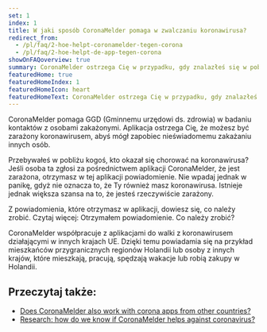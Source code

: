 ```yaml
---
set: 1
index: 1
title: W jaki sposób CoronaMelder pomaga w zwalczaniu koronawirusa?
redirect_from: 
  - /pl/faq/2-hoe-helpt-coronamelder-tegen-corona
  - /pl/faq/2-hoe-helpt-de-app-tegen-corona
showOnFAQoverview: true
summary: CoronaMelder ostrzega Cię w przypadku, gdy znalazłeś się w pobliżu osoby z koronawirusem.
featuredHome: true
featuredHomeIndex: 1
featuredHomeIcon: heart
featuredHomeText: CoronaMelder ostrzega Cię w przypadku, gdy znalazłeś się w pobliżu osoby z koronawirusem.
---
```

CoronaMelder pomaga GGD (Gminnemu urzędowi ds. zdrowia) w badaniu kontaktów z osobami zakażonymi. Aplikacja ostrzega Cię, że możesz być zarażony koronawirusem, abyś mógł zapobiec nieświadomemu zakażaniu innych osób.
 
Przebywałeś w pobliżu kogoś, kto okazał się chorować na koronawirusa? Jeśli osoba ta zgłosi za pośrednictwem aplikacji CoronaMelder, że jest zarażona, otrzymasz w tej aplikacji powiadomienie. Nie wpadaj jednak w panikę, gdyż nie oznacza to, że Ty również masz koronawirusa. Istnieje jednak większa szansa na to, że jesteś rzeczywiście zarażony.
 
Z powiadomienia, które otrzymasz w aplikacji, dowiesz się, co należy zrobić. Czytaj więcej: Otrzymałem powiadomienie. Co należy zrobić?
 
CoronaMelder współpracuje z aplikacjami do walki z koronawirusem działającymi w innych krajach UE. Dzięki temu powiadamia się na przykład mieszkańców przygranicznych regionów Holandii lub osoby z innych krajów, które mieszkają, pracują, spędzają wakacje lub robią zakupy w Holandii.

## Przeczytaj także:

- [Does CoronaMelder also work with corona apps from other countries?](/{{page.lang}}/faq/1-7-werkt-coronamelder-ook-met-apps-uit-andere-landen)
- [Research: how do we know if CoronaMelder helps against coronavirus?](/{{page.lang}}/faq/3-1-onderzoek-hoe-weten-we-of-coronamelder-helpt-tegen-corona)
